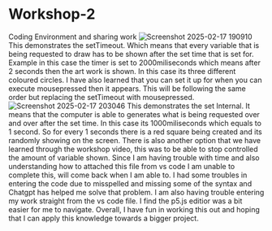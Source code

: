 # Workshop-2
Coding Environment and sharing work
![Screenshot 2025-02-17 190910](https://github.com/user-attachments/assets/a627fdc4-23d4-4b4c-9b71-908fae5f8097)
This demonstrates the setTimeout. Which means that every variable that is being requested to draw has to be shown after the set time that is set for. Example in this case the timer is set to 2000miliseconds which means after 2 seconds then the art work is shown. In this case its three different coloured circles. 
I have also learned that you can set it up for when you can execute mousepressed then it appears. This will be following the same order but replacing the setTimeout with mousepressed. 
![Screenshot 2025-02-17 203046](https://github.com/user-attachments/assets/d3cf6a72-bc8a-448e-b1cc-47ebae6d689b)
This demonstrates the set Internal. It means that the computer is able to generates what is being requested over and over after the set time. In this case its 1000miliseconds which equals to 1 second. So for every 1 seconds there is a red square being created and its randomly showing on the screen.
There is also another option that we have learned through the workshop video, this was to be able to stop controlled the amount of variable shown. Since I am having trouble with time and also understanding how to attached this file from vs code I am unable to complete this, will come back when I am able to.
I had some troubles in entering the code due to misspelled and missing some of the syntax and Chatgpt has helped me solve that problem. 
I am also having trouble entering my work straight from the vs code file. I find the p5.js editior was a bit easier for me to navigate. 
Overall, I have fun in working this out and hoping that I can apply this knowledge towards a bigger project. 
